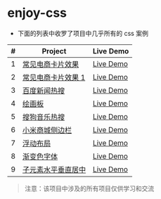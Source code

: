 # enjoy-css

- 下面的列表中收罗了项目中几乎所有的 css 案例

|  #  | Project                                                                                               | Live Demo                                                                             |
| :-: | ----------------------------------------------------------------------------------------------------- | ------------------------------------------------------------------------------------- |
|  1  | [常见电商卡片效果](https://gitee.com/gu-li-han-river/enjoy-css/tree/develop/src/good-card)            | [Live Demo](https://gu-li-han-river.gitee.io/enjoy-css/good-card/index.html)          |
|  2  | [常见电商卡片效果 1](https://gitee.com/gu-li-han-river/enjoy-css/tree/develop/src/good-card1)         | [Live Demo](https://gu-li-han-river.gitee.io/enjoy-css/good-card1/index.html)         |
|  3  | [百度新闻热搜](https://gitee.com/gu-li-han-river/enjoy-css/tree/develop/src/baidu-news-list)          | [Live Demo](https://gu-li-han-river.gitee.io/enjoy-css/baidu-news-list/index.html)    |
|  4  | [绘画板](https://gitee.com/gu-li-han-river/enjoy-css/tree/develop/src/drawing-board)                  | [Live Demo](https://gu-li-han-river.gitee.io/enjoy-css/drawing-board/index.html)      |
|  5  | [搜狗音乐热搜](https://gitee.com/gu-li-han-river/enjoy-css/tree/develop/src/sougou-list)              | [Live Demo](https://gu-li-han-river.gitee.io/enjoy-css/sougou-list/index.html)        |
|  6  | [小米商城侧边栏](https://gitee.com/gu-li-han-river/enjoy-css/tree/develop/src/xiaomi-sidebar)         | [Live Demo](https://gu-li-han-river.gitee.io/enjoy-css/xiaomi-sidebar/index.html)     |
|  7  | [浮动布局](https://gitee.com/gu-li-han-river/enjoy-css/tree/develop/src/float-bar)                    | [Live Demo](https://gu-li-han-river.gitee.io/enjoy-css/float-bar/index.html)          |
|  8  | [渐变色字体](https://gitee.com/gu-li-han-river/enjoy-css/tree/develop/src/gradient-font)              | [Live Demo](https://gu-li-han-river.gitee.io/enjoy-css/gradient-font/index.html)      |
|  9  | [子元素水平垂直居中](https://gitee.com/gu-li-han-river/enjoy-css/tree/develop/src/center-sub-element) | [Live Demo](https://gu-li-han-river.gitee.io/enjoy-css/center-sub-element/index.html) |

> 注意：该项目中涉及的所有项目仅供学习和交流
